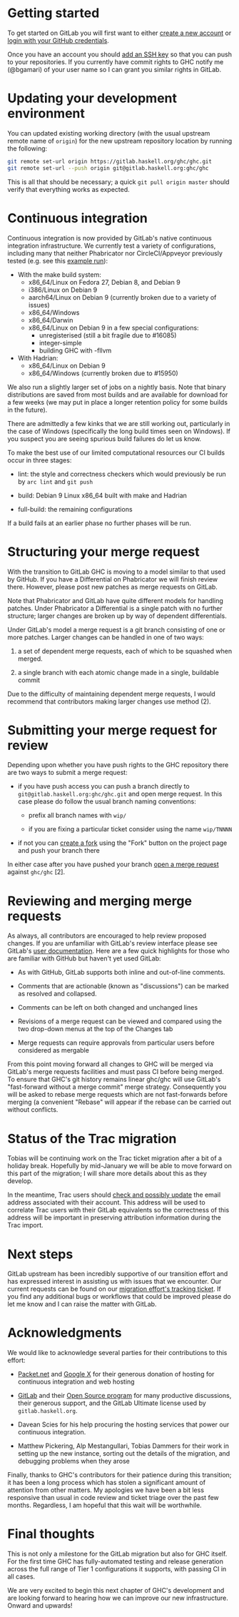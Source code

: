 # Getting started

To get started on GitLab you will first want to either [create a new account](https://gitlab.haskell.org/users/sign_in)
or [login with your GitHub credentials](https://gitlab.haskell.org/users/auth/github).

Once you have an account you should [add an SSH key](https://gitlab.haskell.org/profile/keys) so that you can push
to your repositories. If you currently have commit rights to GHC notify me
(@bgamari) of your user name so I can grant you similar rights in GitLab.



# Updating your development environment

You can updated existing working directory (with the usual upstream
remote name of `origin`) for the new upstream repository location by
running the following:

```bash
git remote set-url origin https://gitlab.haskell.org/ghc/ghc.git
git remote set-url --push origin git@gitlab.haskell.org:ghc/ghc
```

This is all that should be necessary; a quick `git pull origin master`
should verify that everything works as expected.


# Continuous integration

Continuous integration is now provided by GitLab's native continuous
integration infrastructure. We currently test a variety of
configurations, including many that neither Phabricator nor
CircleCI/Appveyor previously tested (e.g. see this [example run](https://gitlab.haskell.org/ghc/ghc/pipelines/568)):

 * With the make build system:
    * x86_64/Linux on Fedora 27, Debian 8, and Debian 9
    * i386/Linux on Debian 9
    * aarch64/Linux on Debian 9 (currently broken due to a variety of
      issues)
    * x86_64/Windows
    * x86_64/Darwin
    * x86_64/Linux on Debian 9 in a few special configurations:
        * unregisterised (still a bit fragile due to #16085)
        * integer-simple
        * building GHC with -fllvm
 * With Hadrian:
    * x86_64/Linux on Debian 9
    * x86_64/Windows (currently broken due to #15950)

We also run a slightly larger set of jobs on a nightly basis. Note that
binary distributions are saved from most builds and are available for
download for a few weeks (we may put in place a longer retention policy
for some builds in the future).

There are admittedly a few kinks that we are still working out,
particularly in the case of Windows (specifically the long build times
seen on Windows). If you suspect you are seeing spurious build failures
do let us know.

To make the best use of our limited computational resources our CI
builds occur in three stages:

 * lint: the style and correctness checkers which would previously be
   run by `arc lint` and `git push`

 * build: Debian 9 Linux x86_64 built with make and Hadrian

 * full-build: the remaining configurations

If a build fails at an earlier phase no further phases will be run.


# Structuring your merge request

With the transition to GitLab GHC is moving to a model similar to that used by
GitHub. If you have a Differential on Phabricator we will finish review there.
However, please post new patches as merge requests on GitLab.

Note that Phabricator and GitLab have quite different models for
handling patches. Under Phabricator a Differential is a single patch
with no further structure; larger changes are broken up by way of
dependent differentials.

Under GitLab's model a merge request is a git branch consisting of
one or more patches. Larger changes can be handled in one of two ways:

 1. a set of dependent merge requests, each of which to be squashed when
    merged.

 2. a single branch with each atomic change made in a single, buildable
    commit

Due to the difficulty of maintaining dependent merge requests, I would
recommend that contributors making larger changes use method (2).


# Submitting your merge request for review

Depending upon whether you have push rights to the GHC repository there
are two ways to submit a merge request:

 * if you have push access you can push a branch directly to
   `git@gitlab.haskell.org:ghc/ghc.git` and open merge request.
   In this case please do follow the usual branch naming conventions:

     * prefix all branch names with `wip/`

     * if you are fixing a particular ticket consider using the name
       `wip/TNNNN`

 * if not you can [create a fork](https://gitlab.haskell.org/ghc/ghc/forks/new) using the "Fork" button on the project
   page and push your branch there

In either case after you have pushed your branch [open a merge request](https://gitlab.haskell.org/ghc/ghc/merge_requests/new)
against `ghc/ghc` [2].


# Reviewing and merging merge requests

As always, all contributors are encouraged to help review proposed
changes. If you are unfamiliar with GitLab's review interface please see
GitLab's [user documentation](https://gitlab.com/help/user/discussions/index.md#discussions). Here are a few quick highlights for
those who are familiar with GitHub but haven't yet used GitLab:

 * As with GitHub, GitLab supports both inline and out-of-line comments.

 * Comments that are actionable (known as "discussions") can be marked
   as resolved and collapsed.

 * Comments can be left on both changed and unchanged lines

 * Revisions of a merge request can be viewed and compared using the
   two drop-down menus at the top of the Changes tab

 * Merge requests can require approvals from particular users before
   considered as mergable

From this point moving forward all changes to GHC will be merged via
GitLab's merge requests facilities and must pass CI before being merged.
To ensure that GHC's git history remains linear ghc/ghc will use GitLab's
"fast-forward without a merge commit" merge strategy. Consequently you
will be asked to rebase merge
requests which are not fast-forwards before merging (a
convenient "Rebase" will appear if the rebase can be carried out without
conflicts.


# Status of the Trac migration

Tobias will be continuing work on the Trac ticket migration after a bit
of a holiday break. Hopefully by mid-January we will be able to move
forward on this part of the migration; I will share more details about
this as they develop.

In the meantime, Trac users should [check and possibly update](https://ghc.haskell.org/trac/ghc/prefs) the
email address associated with their account.  This address will be
used to correlate Trac users with their GitLab equivalents so the
correctness of this address will be important in preserving attribution
information during the Trac import.


# Next steps

GitLab upstream has been incredibly supportive of our transition effort
and has expressed interest in assisting us with issues that we encounter.
Our current requests can be found on our [migration effort's tracking ticket](https://gitlab.com/gitlab-org/gitlab-ce/issues/55039).
If you find any additional bugs or workflows that could be improved
please do let me know and I can raise the matter with GitLab.


# Acknowledgments

We would like to acknowledge several parties for their contributions to
this effort:

 * [Packet.net](https://www.packet.com/) and [Google X](https://x.company/) for their generous donation of hosting for
   continuous integration and web hosting

 * [GitLab](https://gitlab.com/) and their [Open Source program](https://gitlab.com/gitlab-com/gitlab-oss) for many productive discussions,
   their generous support, and the GitLab Ultimate license used by
   `gitlab.haskell.org`.

 * Davean Scies for his help procuring the hosting services that power
   our continuous integration.

 * Matthew Pickering, Alp Mestangullari, Tobias Dammers for their work
   in setting up the new instance, sorting out the details of the
   migration, and debugging problems when they arose

Finally, thanks to GHC's contributors for their patience during this
transition; it has been a long process which has stolen a significant
amount of attention from other matters. My apologies we have been a bit
less responsive than usual in code review and ticket triage over the
past few months. Regardless, I am hopeful that this wait will be
worthwhile.


# Final thoughts

This is not only a milestone for the GitLab migration but also for GHC
itself. For the first time GHC has fully-automated testing and release
generation across the full range of Tier 1 configurations it supports,
with passing CI in all cases.

We are very excited to begin this next chapter of GHC's development and
are looking forward to hearing how we can improve our new
infrastructure. Onward and upwards!


